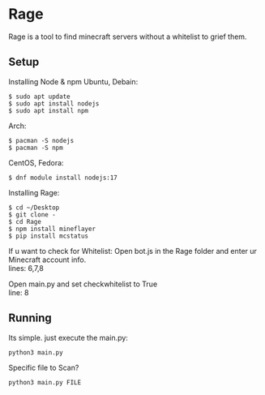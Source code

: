 # Rage
Rage is a tool to find minecraft servers without a whitelist to grief them.

Setup
--------

Installing Node & npm
  Ubuntu, Debain:
  ```
  $ sudo apt update
  $ sudo apt install nodejs
  $ sudo apt install npm
  ```

  Arch:
  ```
  $ pacman -S nodejs
  $ pacman -S npm
  ```

  CentOS, Fedora:
  ```
  $ dnf module install nodejs:17
  ```

Installing Rage:
  ```
  $ cd ~/Desktop
  $ git clone -
  $ cd Rage
  $ npm install mineflayer
  $ pip install mcstatus
  ```

If u want to check for Whitelist:
  Open bot.js in the Rage folder and enter ur Minecraft account info.\
  lines: 6,7,8

  Open main.py and set checkwhitelist to True\
  line: 8

Running
--------
Its simple. just execute the main.py:
```
python3 main.py
```

Specific file to Scan?
```
python3 main.py FILE
```
